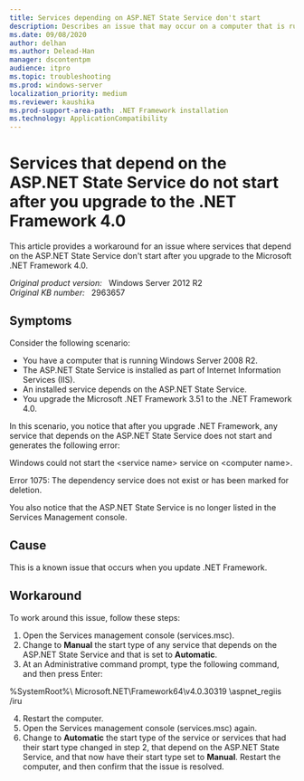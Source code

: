 ```yaml
---
title: Services depending on ASP.NET State Service don't start
description: Describes an issue that may occur on a computer that is running Windows Server 2008 R2. Provides a workaround.
ms.date: 09/08/2020
author: delhan
ms.author: Delead-Han
manager: dscontentpm
audience: itpro
ms.topic: troubleshooting
ms.prod: windows-server
localization_priority: medium
ms.reviewer: kaushika
ms.prod-support-area-path: .NET Framework installation
ms.technology: ApplicationCompatibility
---
```

# Services that depend on the ASP.NET State Service do not start after you upgrade to the .NET Framework 4.0

This article provides a workaround for an issue where services that depend on the ASP.NET State Service don't start after you upgrade to the Microsoft .NET Framework 4.0.

_Original product version:_ &nbsp; Windows Server 2012 R2  
_Original KB number:_ &nbsp; 2963657

## Symptoms

Consider the following scenario:
- You have a computer that is running Windows Server 2008 R2.
- The ASP.NET State Service is installed as part of Internet Information Services (IIS).
- An installed service depends on the ASP.NET State Service.
- You upgrade the Microsoft .NET Framework 3.51 to the .NET Framework 4.0.

In this scenario, you notice that after you upgrade .NET Framework, any service that depends on the ASP.NET State Service does not start and generates the following error:

Windows could not start the \<service name> service on \<computer name>.

Error 1075: The dependency service does not exist or has been marked for deletion.

You also notice that the ASP.NET State Service is no longer listed in the Services Management console.

## Cause

This is a known issue that occurs when you update .NET Framework.

## Workaround

To work around this issue, follow these steps:
1. Open the Services management console (services.msc).
2. Change to **Manual** the start type of any service that depends on the ASP.NET State Service and that is set to **Automatic**.
3. At an Administrative command prompt, type the following command, and then press Enter:

%SystemRoot%\ Microsoft.NET\Framework64\v4.0.30319 \aspnet_regiis /iru

4. Restart the computer.
5. Open the Services management console (services.msc) again.
6. Change to **Automatic**  the start type of the service or services that had their start type changed in step 2, that depend on the ASP.NET State Service, and that now have their start type set to **Manual**. Restart the computer, and then confirm that the issue is resolved.
